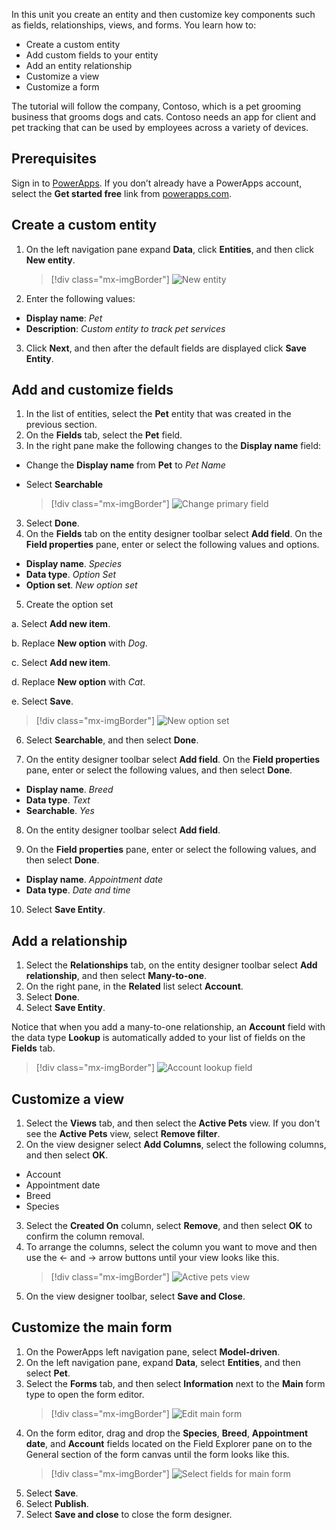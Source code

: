 In this unit you create an entity and then customize key components such as fields, relationships, views, and forms. You learn how to:

- Create a custom entity
- Add custom fields to your entity
- Add an entity relationship
- Customize a view 
- Customize a form

The tutorial will follow the company, Contoso, which is a pet grooming business that grooms dogs and cats. Contoso needs an app for client and pet tracking that can be used by employees across a variety of devices.

## Prerequisites

Sign in to [PowerApps](https://web.powerapps.com/?utm_source=padocs&utm_medium=linkinadoc&utm_campaign=referralsfromdoc). If you don’t already have a PowerApps account, select the **Get started free** link from [powerapps.com](https://web.powerapps.com/?utm_source=padocs&utm_medium=linkinadoc&utm_campaign=referralsfromdoc).

## Create a custom entity

1. On the left navigation pane expand **Data**, click **Entities**, and then click **New entity**.
    > [!div class="mx-imgBorder"] 
    > ![New entity](media/create-new-entity.png)
2. Enter the following values:
  - **Display name**: *Pet* 
  - **Description**: *Custom entity to track pet services*
3. Click **Next**, and then after the default fields are displayed click **Save Entity**.

## Add and customize fields
 
1. In the list of entities, select the **Pet** entity that was created in the previous section.
2. On the **Fields** tab, select the **Pet** field.
3. In the right pane make the following changes to the **Display name** field: 
  - Change the **Display name** from **Pet** to *Pet Name*
  -	Select **Searchable**  
  
    > [!div class="mx-imgBorder"] 
    > ![Change primary field](media/primary-field.png)
3. Select **Done**.
4. On the **Fields** tab on the entity designer toolbar select **Add field**. On the **Field properties** pane, enter or select the following values and options.
  - **Display name**. *Species*
  - **Data type**. *Option Set*
  - **Option set**. *New option set*
5. Create the option set

  a. Select **Add new item**. 
  
  b. Replace **New option** with *Dog*. 
   
  c. Select **Add new item**. 
    
  d.  Replace **New option** with *Cat*. 
    
  e. Select **Save**. 

  > [!div class="mx-imgBorder"] 
  > ![New option set](media/optionset-add-items.png)

6. Select **Searchable**, and then select **Done**.

7. On the entity designer toolbar select **Add field**. On the **Field properties** pane, enter or select the following values, and then select **Done**.
  - **Display name**. *Breed*
  - **Data type**. *Text*
  - **Searchable**. *Yes*

8. On the entity designer toolbar select **Add field**. 

9. On the **Field properties** pane, enter or select the following values, and then select **Done**. 
  -	**Display name**. *Appointment date*
  - **Data type**. *Date and time*

10. Select **Save Entity**.

## Add a relationship

1. Select the **Relationships** tab, on the entity designer toolbar select **Add relationship**, and then select **Many-to-one**. 
2. On the right pane, in the **Related** list select **Account**.
3. Select **Done**.
4. Select **Save Entity**.

  Notice that when you add a many-to-one relationship, an **Account** field with the data type **Lookup** is automatically added to your list of fields on the **Fields** tab.
  > [!div class="mx-imgBorder"]
  > ![Account lookup field](media/account-lookup-field.png)

## Customize a view

1. Select the **Views** tab, and then select the **Active Pets** view. If you don't see the **Active Pets** view, select **Remove filter**.
2. On the view designer select **Add Columns**, select the following columns, and then select **OK**.
  - Account
  - Appointment date 
  - Breed 
  - Species
3. Select the **Created On** column, select **Remove**, and then select **OK** to confirm the column removal.
4. To arrange the columns, select the column you want to move and then use the <- and -> arrow buttons until your view looks like this.
    > [!div class="mx-imgBorder"] 
    > ![Active pets view](media/active-pets-view.png)
5. On the view designer toolbar, select **Save and Close**.  

## Customize the main form

1. On the PowerApps left navigation pane, select **Model-driven**.
2. On the left navigation pane, expand **Data**, select **Entities**, and then select **Pet**.
3. Select the **Forms** tab, and then select **Information** next to the **Main** form type to open the form editor.
    > [!div class="mx-imgBorder"] 
    > ![Edit main form](media/main-form-edit.png)
4. On the form editor, drag and drop the **Species**, **Breed**, **Appointment date**, and **Account** fields located on the Field Explorer pane on to the General section of the form canvas until the form looks like this.
    > [!div class="mx-imgBorder"] 
    > ![Select fields for main form](media/main-form-edit2.png) 
5. Select **Save**.
6. Select **Publish**.
7. Select **Save and close** to close the form designer.